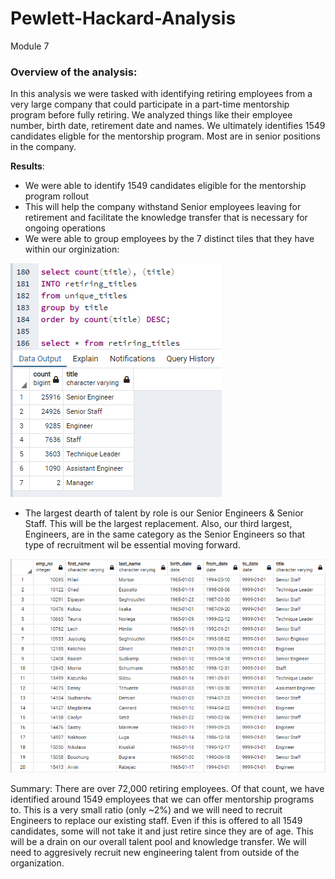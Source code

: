 # Pewlett-Hackard-Analysis
Module 7

### Overview of the analysis: ### 
In this analysis we were tasked with identifying retiring employees from a very large company that could participate in a part-time mentorship program before fully retiring. We analyzed things like their employee number, birth date, retirement date and names. We ultimately identifies 1549 candidates eligble for the mentorship program. Most are in senior positions in the company. 


**Results**:

- We were able to identify 1549 candidates eligible for the mentorship program rollout
- This will help the company withstand Senior employees leaving for retirement and facilitate the knowledge transfer that is necessary for ongoing operations
- We were able to group employees by the 7 distinct tiles that they have within our orginization: 

![Alt](https://github.com/PDob02/Pewlett-Hackard-Analysis/blob/main/Analysis_Projects_Folder/Pewlett-Hackard-Analysis_Folder/Queries/Retiring_by_type_count.png)

- The largest dearth of talent by role is our Senior Engineers & Senior Staff. This will be the largest replacement. Also, our third largest, Engineers, are in the same category as the Senior Engineers so that type of recruitment wil be essential moving forward. 

![Alt](https://github.com/PDob02/Pewlett-Hackard-Analysis/blob/main/Analysis_Projects_Folder/Pewlett-Hackard-Analysis_Folder/Queries/Mentorship_Candidates.png)

Summary: There are over 72,000 retiring employees. Of that count, we have identified around 1549 employees that we can offer mentorship programs to. This is a very small ratio (only ~2%) and we will need to recruit Engineers to replace our existing staff. Even if this is offered to all 1549 candidates, some will not take it and just retire since they are of age. This will be a drain on our overall talent pool and knowledge transfer. We will need to aggresively recruit new engineering talent from outside of the organization. 
